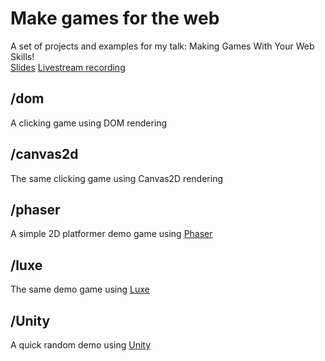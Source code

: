 # Make games for the web
A set of projects and examples for my talk: Making Games With Your Web Skills!  
[Slides](https://docs.google.com/presentation/d/1cG0tYudPkluIJy1a11dnDw8t91kijz3BOmvEY0aL5O0/edit?usp=sharing) 
[Livestream recording](https://www.livecoding.tv/recruitconcepts/videos/WK7AQ-make-games-using-your-web-skills-momin-khan-2)  

## /dom
A clicking game using DOM rendering

## /canvas2d
The same clicking game using Canvas2D rendering

## /phaser
A simple 2D platformer demo game using [Phaser](http://phaser.io/)

## /luxe
The same demo game using [Luxe](http://luxeengine.com/)

## /Unity
A quick random demo using [Unity](http://unity3d.com/)
